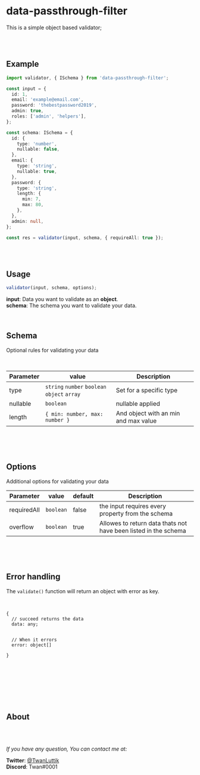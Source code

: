 # data-passthrough-filter

This is a simple object based validator;



<br>
<br>

## Example

```typescript
import validator, { ISchema } from 'data-passthrough-filter';

const input = {
  id: 1,
  email: 'example@email.com',
  password: 'thebestpassword2019',
  admin: true,
  roles: ['admin', 'helpers'],
};

const schema: ISchema = {
  id: {
    type: 'number',
    nullable: false,
  },
  email: {
    type: 'string',
    nullable: true,
  },
  password: {
    type: 'string',
    length: {
      min: 7,
      max: 80,
    },
  },
  admin: null,
};

const res = validator(input, schema, { requireAll: true });
```

<br>
<br>

## Usage

```typescript
validator(input, schema, options);
```

**input**: Data you want to validate as an **object**. \
**schema**: The schema you want to validate your data.

<!-- **options**: coming -->

<br>

## Schema

Optional rules for validating your data

<br>

| Parameter | value                                        | Description                          |
| --------- | -------------------------------------------- | ------------------------------------ |
| type      | `string` `number` `boolean` `object` `array` | Set for a specific type              |
| nullable  | `boolean`                                    | nullable applied                     |
| length    | `{ min: number, max: number } `              | And object with an min and max value |

<br>
<br>
<br>

## Options

Additional options for validating your data

| Parameter   | value     | default | Description                                                     |
| ----------- | --------- | ------- | --------------------------------------------------------------- |
| requiredAll | `boolean` | false   | the input requires every property from the schema               |
| overflow    | `boolean` | true    | Allowes to return data thats not have been listed in the schema |

<br>
<br>
<br>

## Error handling

The `validate()` function will return an object with error as key.

<br>


```
{
  // succeed returns the data
  data: any;


  // When it errors
  error: object[]

}
```



<br>
<br>
<br>
<br>
<br>
<br>

## About

<br>
<br>

_If you have any question, You can contact me at:_
<br>

**Twitter**: [@TwanLuttik](https://twitter.com/TwanLuttik) \
**Discord**: Twan#0001